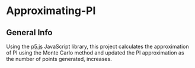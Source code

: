 # Approximating-PI

## General Info
Using the [p5.js](https://p5js.org/) JavaScript library, this project calculates the approximation of PI using the Monte Carlo method and updated the PI approximation as the number of points generated, increases.

